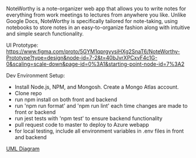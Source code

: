 NoteWorthy is a note-organizer web app that allows you to write notes for everything from work meetings to lectures from anywhere you like. Unlike Google Docs, NoteWorthy is specifically tailored for note-taking, using notebooks to store notes in an easy-to-organize fashion along with intuitive and simple search functionality.

UI Prototype: https://www.figma.com/proto/5GYM1qprgyysiHXg2SnaT6/NoteWorthy-Prototype?type=design&node-id=7-2&t=40bJvrXPCxvF4c1G-0&scaling=scale-down&page-id=0%3A1&starting-point-node-id=7%3A2

Dev Environment Setup:
- Install Node.js, NPM, and Mongosh. Create a Mongo Atlas account.
- Clone repo
- run npm install on both front and backend
- run 'npm run format' and 'npm run lint' each time changes are made to front or backend
- run jest tests with 'npm test' to ensure backend functionality
- pull request code to master to deploy to Azure webapp
- for local testing, include all environment variables in .env files in front and backend

[UML Diagram](docs/UML.md)